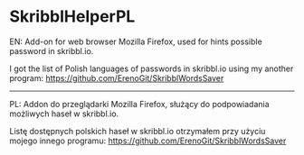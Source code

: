 # SkribblHelperPL
EN:
Add-on for web browser Mozilla Firefox, used for hints possible password in skribbl.io.

I got the list of Polish languages ​​of passwords in skribbl.io using my another program:
https://github.com/ErenoGit/SkribblWordsSaver

-----------------------------------------------------------------------------------

PL:
Addon do przeglądarki Mozilla Firefox, służący do podpowiadania możliwych haseł w skribbl.io.

Listę dostępnych polskich haseł w skribbl.io otrzymałem przy użyciu mojego innego programu:
https://github.com/ErenoGit/SkribblWordsSaver